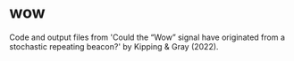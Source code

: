 # wow

Code and output files from 'Could the “Wow” signal have originated from a stochastic repeating beacon?' by Kipping & Gray (2022).

